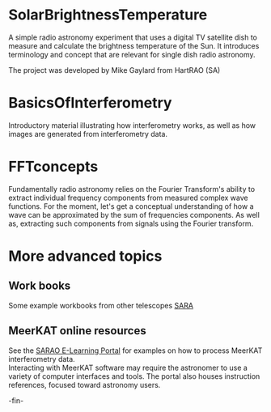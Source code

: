 # SolarBrightnessTemperature
A simple radio astronomy experiment that uses a digital TV satellite dish to measure and calculate the
brightness temperature of the Sun.
It introduces terminology and concept that are relevant for single dish radio astronomy.

The project was developed by Mike Gaylard from HartRAO (SA)


# BasicsOfInterferometry
Introductory material illustrating how interferometry works, as well as how images are generated from interferometry data.


# FFTconcepts
Fundamentally radio astronomy relies on the Fourier Transform's ability to extract individual
frequency components from measured complex wave functions.
For the moment, let's get a conceptual understanding of how a wave can be approximated by the sum of frequencies components.
As well as, extracting such components from signals using the Fourier transform.


# More advanced topics
## Work books
Some example workbooks from other telescopes
[SARA](https://www.radio-astronomy.org/node/296)

## MeerKAT online resources
See the
[SARAO E-Learning Portal](https://www.sarao.ac.za/e-learning-portal/)
for examples on how to process MeerKAT interferometry data.    
Interacting with MeerKAT software may require the astronomer to use a variety of computer interfaces
and tools.
The portal also houses instruction references, focused toward astronomy users.

-fin-

